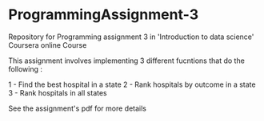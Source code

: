 ProgrammingAssignment-3
=======================

Repository for Programming assignment 3 in 'Introduction to data science' Coursera online Course

This assignment involves implementing 3 different fucntions that do the following :

1 - Find the best hospital in a state
2 - Rank hospitals by outcome in a state
3 - Rank hospitals in all states

See the assignment's pdf for more details
